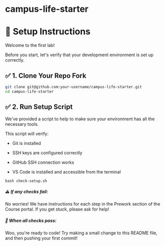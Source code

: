 # campus-life-starter

# 🚀 Setup Instructions

Welcome to the first lab!

Before you start, let's verify that your development environment is set up correctly.

## ✅ 1. Clone Your Repo Fork

```bash
git clone git@github.com:your-username/campus-life-starter.git
cd campus-life-starter
```

## ✅ 2. Run Setup Script

We've provided a script to help to make sure your environment has all the necessary tools.

This script will verify:

- Git is installed

- SSH keys are configured correctly

- GitHub SSH connection works

- VS Code is installed and accessible from the terminal

```
bash check-setup.sh
```

##### ⚠️ If any checks fail:

No worries! We have instructions for each step in the Prework section of the Course portal. If you get stuck, please ask for help!

##### 🎉 When all checks pass:

Woo, you're ready to code! Try making a small change to this README file, and then pushing your first commit!
